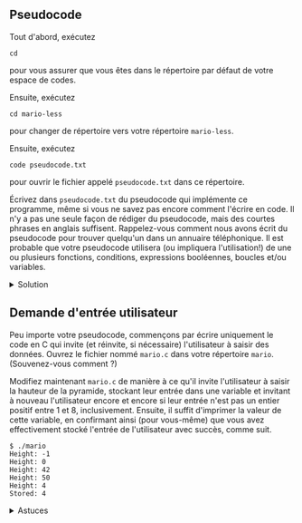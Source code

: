 ## Pseudocode

Tout d'abord, exécutez 

    cd 

pour vous assurer que vous êtes dans le répertoire par défaut de votre espace de codes. 

Ensuite, exécutez

    cd mario-less 

pour changer de répertoire vers votre répertoire `mario-less`.

Ensuite, exécutez

    code pseudocode.txt 

pour ouvrir le fichier appelé `pseudocode.txt` dans ce répertoire.

Écrivez dans `pseudocode.txt` du pseudocode qui implémente ce programme, même si vous ne savez pas encore comment l'écrire en code. Il n'y a pas une seule façon de rédiger du pseudocode, mais des courtes phrases en anglais suffisent. Rappelez-vous comment nous avons écrit du pseudocode pour trouver quelqu'un dans un annuaire téléphonique. Il est probable que votre pseudocode utilisera (ou impliquera l'utilisation!) de une ou plusieurs fonctions, conditions, expressions booléennes, boucles et/ou variables.

<details><summary>Solution</summary><p>Il y a plus d'une façon de le faire, voici juste une manière!</p>

<ol>
  <li>Demander à l'utilisateur la hauteur</li>
  <li>Si la hauteur est inférieure à 1 ou supérieure à 8 (ou pas un entier du tout), retourner à l'étape précédente</li>
  <li>Parcourir de 1 à hauteur: 
    <ol>
      <li>Pour l'itération<i>i</i>, imprimez <i>i</i> hashtags et ensuite un retour à la ligne</li>
    </ol>
  </li>
</ol>

<p>C'est correct de modifier le votre après avoir consulté ce pseudocode, mais ne faites pas simplement un copier/coller du nôtre!</p></details>

## Demande d'entrée utilisateur

Peu importe votre pseudocode, commençons par écrire uniquement le code en C qui invite (et réinvite, si nécessaire) l'utilisateur à saisir des données. Ouvrez le fichier nommé `mario.c` dans votre répertoire `mario`. (Souvenez-vous comment ?)

Modifiez maintenant `mario.c` de manière à ce qu'il invite l'utilisateur à saisir la hauteur de la pyramide, stockant leur entrée dans une variable et invitant à nouveau l'utilisateur encore et encore si leur entrée n'est pas un entier positif entre 1 et 8, inclusivement. Ensuite, il suffit d'imprimer la valeur de cette variable, en confirmant ainsi (pour vous-même) que vous avez effectivement stocké l'entrée de l'utilisateur avec succès, comme suit.

    $ ./mario
    Height: -1
    Height: 0
    Height: 42
    Height: 50
    Height: 4
    Stored: 4

<details><summary>Astuces</summary><ul>
  <li data-marker="*">Souvenez-vous que vous pouvez compiler votre programme avec <code class="language-plaintext highlighter-rouge">make</code>.</li>
  <li data-marker="*">Souvenez-vous que vous pouvez imprimer un <code class="language-plaintext highlighter-rouge">int</code> avec <code class="language-plaintext highlighter-rouge">printf</code> en utilisant <code class="language-plaintext highlighter-rouge">%i</code>.</li>
  <li data-marker="*">Souvenez-vous que vous pouvez obtenir un entier de l'utilisateur avec <code class="language-plaintext highlighter-rouge">get_int</code>.</li>
  <li data-marker="*">Souvenez-vous que <code class="language-plaintext highlighter-rouge">get_int</code> est déclaré dans <code class="language-plaintext highlighter-rouge">cs50.h</code>.</li>
  <li data-marker="*">Souvenez-vous que nous avons invité l'utilisateur à saisir un entier positif pendant la leçon en utilisant une boucle <code class="language-plaintext highlighter-rouge">do-while</code> dans <a href="https://cdn.cs50.net/2022/fall/lectures/1/src1/mario8.c?highlight"><code class="language-plaintext highlighter-rouge">mario.c</code></a>.</li>
</ul></details>